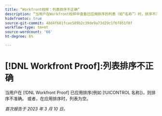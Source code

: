 ```yaml
---
title: “Workfront校样：列表排序不正确”
description: “当用户在Workfront校样中查看已应用排序的列表（如“名称”）时，排序不准确。”
hidefromtoc: true
source-git-commit: 48d4f681fcae589b2c39de9a73d29c1f6f851f8f
workflow-type: tm+mt
source-wordcount: '66'
ht-degree: 6%

---
```



# [!DNL Workfront Proof]:列表排序不正确

当用户在 [!DNL Workfront Proof] 已应用排序(例如 [!UICONTROL 名称])，则排序不准确。 或者，在应用排序时，列表为空。

_首次报告于 2023 年 3 月 10 日。_

